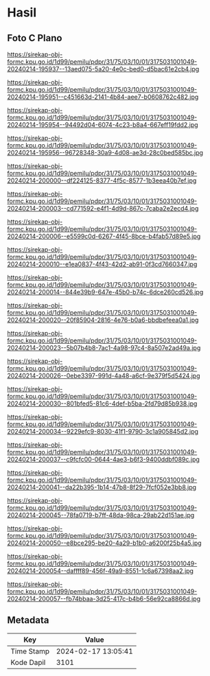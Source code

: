 # Hasil

## Foto C Plano

https://sirekap-obj-formc.kpu.go.id/1d99/pemilu/pdpr/31/75/03/10/01/3175031001049-20240214-195937--13aed075-5a20-4e0c-bed0-d5bac61e2cb4.jpg

https://sirekap-obj-formc.kpu.go.id/1d99/pemilu/pdpr/31/75/03/10/01/3175031001049-20240214-195951--c451663d-2141-4b84-aee7-b0608762c482.jpg

https://sirekap-obj-formc.kpu.go.id/1d99/pemilu/pdpr/31/75/03/10/01/3175031001049-20240214-195954--94492d04-6074-4c23-b8a4-667eff19fdd2.jpg

https://sirekap-obj-formc.kpu.go.id/1d99/pemilu/pdpr/31/75/03/10/01/3175031001049-20240214-195956--96728348-30a9-4d08-ae3d-28c0bed585bc.jpg

https://sirekap-obj-formc.kpu.go.id/1d99/pemilu/pdpr/31/75/03/10/01/3175031001049-20240214-200000--df224125-8377-4f5c-8577-1b3eea40b7ef.jpg

https://sirekap-obj-formc.kpu.go.id/1d99/pemilu/pdpr/31/75/03/10/01/3175031001049-20240214-200003--cd771592-e4f1-4d9d-867c-7caba2e2ecd4.jpg

https://sirekap-obj-formc.kpu.go.id/1d99/pemilu/pdpr/31/75/03/10/01/3175031001049-20240214-200006--e5599c0d-6267-4f45-8bce-b4fab57d89e5.jpg

https://sirekap-obj-formc.kpu.go.id/1d99/pemilu/pdpr/31/75/03/10/01/3175031001049-20240214-200010--e1ea0837-4f43-42d2-ab91-0f3cd7660347.jpg

https://sirekap-obj-formc.kpu.go.id/1d99/pemilu/pdpr/31/75/03/10/01/3175031001049-20240214-200014--844e39b9-647e-45b0-b74c-6dce260cd526.jpg

https://sirekap-obj-formc.kpu.go.id/1d99/pemilu/pdpr/31/75/03/10/01/3175031001049-20240214-200020--20f85904-2816-4e76-b0a6-bbdbefeea0a1.jpg

https://sirekap-obj-formc.kpu.go.id/1d99/pemilu/pdpr/31/75/03/10/01/3175031001049-20240214-200023--5b07b4b8-7ac1-4a98-97c4-8a507e2ad49a.jpg

https://sirekap-obj-formc.kpu.go.id/1d99/pemilu/pdpr/31/75/03/10/01/3175031001049-20240214-200026--0ebe3397-991d-4a48-a6cf-9e379f5d5424.jpg

https://sirekap-obj-formc.kpu.go.id/1d99/pemilu/pdpr/31/75/03/10/01/3175031001049-20240214-200030--801bfed5-81c6-4def-b5ba-2fd79d85b938.jpg

https://sirekap-obj-formc.kpu.go.id/1d99/pemilu/pdpr/31/75/03/10/01/3175031001049-20240214-200034--9229efc9-8030-41f1-9790-3c1a905845d2.jpg

https://sirekap-obj-formc.kpu.go.id/1d99/pemilu/pdpr/31/75/03/10/01/3175031001049-20240214-200037--c9fcfc00-0644-4ae3-b6f3-9400ddbf089c.jpg

https://sirekap-obj-formc.kpu.go.id/1d99/pemilu/pdpr/31/75/03/10/01/3175031001049-20240214-200041--da22b395-1b14-47b8-8f29-7fcf052e3bb8.jpg

https://sirekap-obj-formc.kpu.go.id/1d99/pemilu/pdpr/31/75/03/10/01/3175031001049-20240214-200045--78fa0719-b7ff-48da-98ca-29ab22d151ae.jpg

https://sirekap-obj-formc.kpu.go.id/1d99/pemilu/pdpr/31/75/03/10/01/3175031001049-20240214-200050--e8bce295-be20-4a29-b1b0-a6200f25b4a5.jpg

https://sirekap-obj-formc.kpu.go.id/1d99/pemilu/pdpr/31/75/03/10/01/3175031001049-20240214-200054--daffff89-456f-49a9-8551-1c6a67398aa2.jpg

https://sirekap-obj-formc.kpu.go.id/1d99/pemilu/pdpr/31/75/03/10/01/3175031001049-20240214-200057--fb74bbaa-3d25-417c-b4b6-56e92ca8866d.jpg


## Metadata

| Key        | Value               |
| ---------- | ------------------- |
| Time Stamp | 2024-02-17 13:05:41 |
| Kode Dapil | 3101                |



